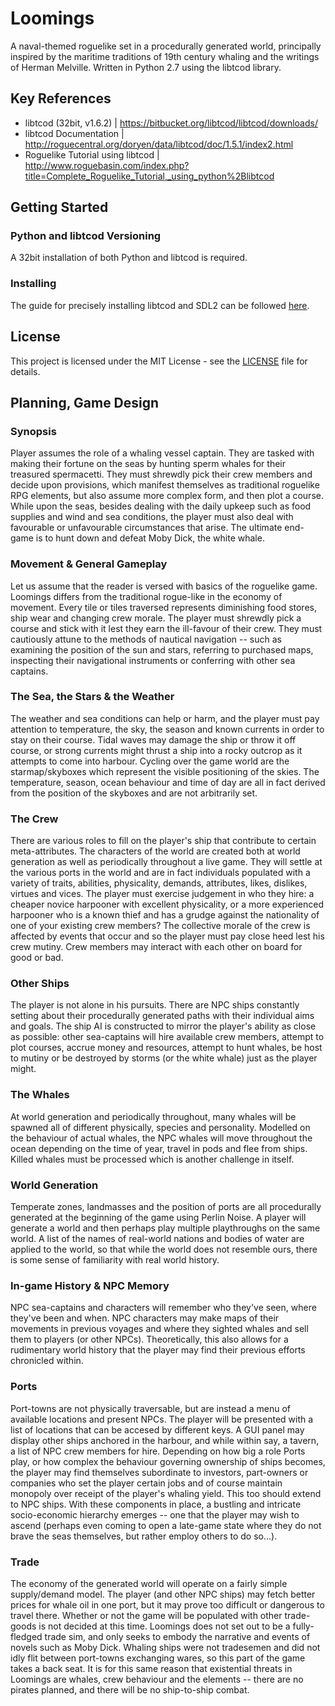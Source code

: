 # Loomings
A naval-themed roguelike set in a procedurally generated world, principally inspired by the maritime traditions of 19th century whaling and the writings of Herman Melville. Written in Python 2.7 using the libtcod library.

## Key References
- libtcod (32bit, v1.6.2) | https://bitbucket.org/libtcod/libtcod/downloads/
- libtcod Documentation | http://roguecentral.org/doryen/data/libtcod/doc/1.5.1/index2.html
- Roguelike Tutorial using libtcod | http://www.roguebasin.com/index.php?title=Complete_Roguelike_Tutorial,_using_python%2Blibtcod

## Getting Started
### Python and libtcod Versioning
A 32bit installation of both Python and libtcod is required.

### Installing
The guide for precisely installing libtcod and SDL2 can be followed [here](http://www.roguebasin.com/index.php?title=Complete_Roguelike_Tutorial,_using_python%2Blibtcod,_part_1).

## License
This project is licensed under the MIT License - see the [LICENSE](LICENSE) file for details.

## Planning, Game Design
### Synopsis
Player assumes the role of a whaling vessel captain. They are tasked with making their fortune on the seas by hunting sperm whales for their treasured spermacetti. They must shrewdly pick their crew members and decide upon provisions, which manifest themselves as traditional roguelike RPG elements, but also assume more complex form, and then plot a course. While upon the seas, besides dealing with the daily upkeep such as food supplies and wind and sea conditions, the player must also deal with favourable or unfavourable circumstances that arise. The ultimate end-game is to hunt down and defeat Moby Dick, the white whale. 

### Movement & General Gameplay
Let us assume that the reader is versed with basics of the roguelike game. Loomings differs from the traditional rogue-like in the economy of movement. Every tile or tiles traversed represents diminishing food stores, ship wear and changing crew morale. The player must shrewdly pick a course and stick with it lest they earn the ill-favour of their crew. They must cautiously attune to the methods of nautical navigation -- such as examining the position of the sun and stars, referring to purchased maps, inspecting their navigational instruments or conferring with other sea captains.

### The Sea, the Stars & the Weather
The weather and sea conditions can help or harm, and the player must pay attention to temperature, the sky, the season and known currents in order to stay on their course. Tidal waves may damage the ship or throw it off course, or strong currents might thrust a ship into a rocky outcrop as it attempts to come into harbour. Cycling over the game world are the starmap/skyboxes which represent the visible positioning of the skies. The temperature, season, ocean behaviour and time of day are all in fact derived from the position of the skyboxes and are not arbitrarily set. 

### The Crew
There are various roles to fill on the player's ship that contribute to certain meta-attributes. The characters of the world are created both at world generation as well as periodically throughout a live game. They will settle at the various ports in the world and are in fact individuals populated with a variety of traits, abilities, physicality, demands, attributes, likes, dislikes, virtues and vices. The player must exercise judgement in who they hire: a cheaper novice harpooner with excellent physicality, or a more experienced harpooner who is a known thief and has a grudge against the nationality of one of your existing crew members? The collective morale of the crew is affected by events that occur and so the player must pay close heed lest his crew mutiny. Crew members may interact with each other on board for good or bad. 

### Other Ships
The player is not alone in his pursuits. There are NPC ships constantly setting about their procedurally generated paths with their individual aims and goals. The ship AI is constructed to mirror the player's ability as close as possible: other sea-captains will hire available crew members, attempt to plot courses, accrue money and resources, attempt to hunt whales, be host to mutiny or be destroyed by storms (or the white whale) just as the player might. 

### The Whales
At world generation and periodically throughout, many whales will be spawned all of different physically, species and personality. Modelled on the behaviour of actual whales, the NPC whales will move throughout the ocean depending on the time of year, travel in pods and flee from ships. Killed whales must be processed which is another challenge in itself. 

### World Generation
Temperate zones, landmasses and the position of ports are all procedurally generated at the beginning of the game using Perlin Noise. A player will generate a world and then perhaps play multiple playthroughs on the same world. A list of the names of real-world nations and bodies of water are applied to the world, so that while the world does not resemble ours, there is some sense of familiarity with real world history.

### In-game History & NPC Memory
NPC sea-captains and characters will remember who they've seen, where they've been and when. NPC characters may make maps of their movements in previous voyages and where they sighted whales and sell them to players (or other NPCs). Theoretically, this also allows for a rudimentary world history that the player may find their previous efforts chronicled within. 

### Ports
Port-towns are not physically traversable, but are instead a menu of available locations and present NPCs. The player will be presented with a list of locations that can be accesed by different keys. A GUI panel may display other ships anchored in the harbour, and while within say, a tavern, a list of NPC crew members for hire. Depending on how big a role Ports play, or how complex the behaviour governing ownership of ships becomes, the player may find themselves subordinate to investors, part-owners or companies who set the player certain jobs and of course maintain monopoly over receipt of the player's whaling yield. This too should extend to NPC ships. With these components in place, a bustling and intricate socio-economic hierarchy emerges -- one that the player may wish to ascend (perhaps even coming to open a late-game state where they do not brave the seas themselves, but rather employ others to do so...).

### Trade
The economy of the generated world will operate on a fairly simple supply/demand model. The player (and other NPC ships) may fetch better prices for whale oil in one port, but it may prove too difficult or dangerous to travel there. Whether or not the game will be populated with other trade-goods is not decided at this time. Loomings does not set out to be a fully-fledged trade sim, and only seeks to embody the narrative and events of novels such as Moby Dick. Whaling ships were not tradesemen and did not idly flit between port-towns exchanging wares, so this part of the game takes a back seat. It is for this same reason that existential threats in Loomings are whales, crew behaviour and the elements -- there are no pirates planned, and there will be no ship-to-ship combat. 
